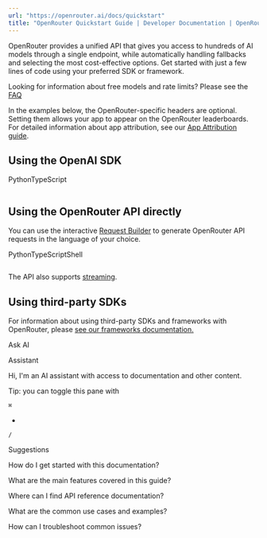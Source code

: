 ```yaml
---
url: "https://openrouter.ai/docs/quickstart"
title: "OpenRouter Quickstart Guide | Developer Documentation | OpenRouter | Documentation"
---
```


OpenRouter provides a unified API that gives you access to hundreds of AI models through a single endpoint, while automatically handling fallbacks and selecting the most cost-effective options. Get started with just a few lines of code using your preferred SDK or framework.

Looking for information about free models and rate limits? Please see the [FAQ](https://openrouter.ai/docs/faq#how-are-rate-limits-calculated)

In the examples below, the OpenRouter-specific headers are optional. Setting them allows your app to appear on the OpenRouter leaderboards. For detailed information about app attribution, see our [App Attribution guide](https://openrouter.ai/docs/app-attribution).

## Using the OpenAI SDK

PythonTypeScript

```code-block text-sm

```

## Using the OpenRouter API directly

You can use the interactive [Request Builder](https://openrouter.ai/request-builder) to generate OpenRouter API requests in the language of your choice.

PythonTypeScriptShell

```code-block text-sm

```

The API also supports [streaming](https://openrouter.ai/docs/api-reference/streaming).

## Using third-party SDKs

For information about using third-party SDKs and frameworks with OpenRouter, please [see our frameworks documentation.](https://openrouter.ai/docs/community/frameworks-and-integrations-overview)

Ask AI

Assistant

Hi, I'm an AI assistant with access to documentation and other content.

Tip: you can toggle this pane with

`⌘`

+

`/`

Suggestions

How do I get started with this documentation?

What are the main features covered in this guide?

Where can I find API reference documentation?

What are the common use cases and examples?

How can I troubleshoot common issues?